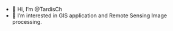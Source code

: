 - 👋 Hi, I’m @TardisCh
- 👀 I’m interested in GIS application and Remote Sensing Image processing.

<!---
TardisCh/TardisCh is a ✨ special ✨ repository because its `README.md` (this file) appears on your GitHub profile.
You can click the Preview link to take a look at your changes.
--->
